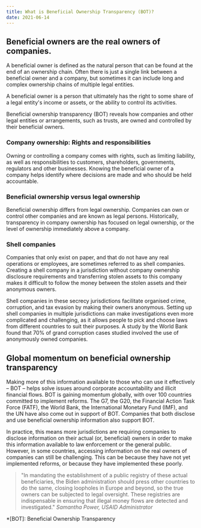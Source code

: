 ```yaml
---
title: What is Beneficial Ownership Transparency (BOT)?
date: 2021-06-14
---
```


## Beneficial owners are the real owners of companies.

A beneficial owner is defined as the natural person that can be found at the end of an ownership chain. Often there is just a single link between a beneficial owner and a company, but sometimes it can include long and complex ownership chains of multiple legal entities.

A beneficial owner is a person that ultimately has the right to some share of a legal entity's income or assets, or the ability to control its activities.

Beneficial ownership transparency (BOT) reveals how companies and other legal entities or arrangements, such as trusts, are owned and controlled by their beneficial owners.

### Company ownership: Rights and responsibilities

Owning or controlling a company comes with rights, such as limiting liability, as well as responsibilities to customers, shareholders, governments, regulators and other businesses. Knowing the beneficial owner of a company helps identify where decisions are made and who should be held accountable.

### Beneficial ownership versus legal ownership

Beneficial ownership differs from legal ownership. Companies can own or control other companies and are known as legal persons. Historically, transparency in company ownership has focused on legal ownership, or the level of ownership immediately above a company.

### Shell companies

Companies that only exist on paper, and that do not have any real operations or employees, are sometimes referred to as shell companies. Creating a shell company in a jurisdiction without company ownership disclosure requirements and transferring stolen assets to this company makes it difficult to follow the money between the stolen assets and their anonymous owners.

Shell companies in these secrecy jurisdictions facilitate organised crime, corruption, and tax evasion by making their owners anonymous. Setting up shell companies in multiple jurisdictions can make investigations even more complicated and challenging, as it allows people to pick and choose laws from different countries to suit their purposes. A study by the World Bank found that 70% of grand corruption cases studied involved the use of anonymously owned companies.

## Global momentum on beneficial ownership transparency

Making more of this information available to those who can use it effectively – BOT – helps solve issues around corporate accountability and illicit financial flows. BOT is gaining momentum globally, with over 100 countries committed to implement reforms. The G7, the G20, the Financial Action Task Force (FATF), the World Bank, the International Monetary Fund (IMF), and the UN have also come out in support of BOT. Companies that both disclose and use beneficial ownership information also support BOT.

In practice, this means more jurisdictions are requiring companies to disclose information on their actual (or, beneficial) owners in order to make this information available to law enforcement or the general public. However, in some countries, accessing information on the real owners of companies can still be challenging. This can be because they have not yet implemented reforms, or because they have implemented these poorly.

> "In mandating the establishment of a public registry of these actual beneficiaries, the Biden administration should press other countries to do the same, closing loopholes in Europe and beyond, so the true owners can be subjected to legal oversight. These registries are indispensable in ensuring that illegal money flows are detected and investigated."
> <cite>Samantha Power, USAID Administrator</cite>

*[BOT]: Beneficial Ownership Transparency